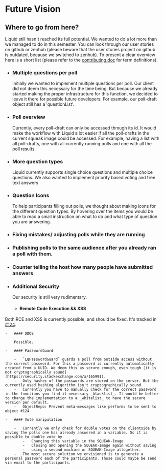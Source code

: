 # Future Vision

## Where to go from here?

Liquid still hasn't reached its full potential. We wanted to do a lot more than we managed to do in this semester. You can look through our user stories on github or zenhub (please beware that the user stories project on github is outdated, because we switched to zenhub). To present a clear overview here is a short list (please refer to the [contributing doc](https://github.com/hpi-swa-teaching/Liquid/blob/main/CONTRIBUTING.md) for term definitions):

-   ### Multiple questions per poll
    Initially we wanted to implement multiple questions per poll. Our client did not deem this necessary for the time being. But because we already started making the proper infrastructure for this function, we decided to leave it there for possible future developers. For example, our poll-draft object still has a 'questionList'.
-   ### Poll overview
    Currently, every poll-draft can only be accessed through its id. It would make the workflow with Liquid a lot easier if all the poll-drafts in the current squeak image could be accessed. For example, having a list with all poll-drafts, one with all currently running polls and one with all the poll results.
-   ### More question types
    Liquid currently supports single choice questions and multiple choice questions. We also wanted to implement priority based voting and free text answers
-   ### Question Icons
    To help participants filling out polls, we thought about making icons for the different question types. By hovering over the items you would be able to read a small instruction on what to do and what type of question you are answering.
-   ### Fixing mistakes/ adjusting polls while they are running
-   ### Publishing polls to the same audience after you already ran a poll with them.
-   ### Counter telling the host how many people have submitted answers
-   ### Additional Security

    Our security is still very rudimentary.

    -   #### Remote Code Execution && XSS

Both RCE and XSS is currently possible, and should be fixed. It's tracked in [#124](https://github.com/hpi-swa-teaching/Liquid/issues/124).

    -   #### DDOS

        Possible.

    -   #### PasswordGuard

        -   `LQPasswordGuard` guards a poll from outside access without the correct password. For this a password is currently automatically created from a UUID. We deem this as secure enough, even tough [it is not cryptographically sound](https://security.stackexchange.com/a/165991).
        -   Only hashes of the passwords are stored on the server. But the currently used hashing algorithm isn't cryptographically sound.
        -   Currently you have to manually check for the correct password in the functions you find it necessary _blacklist_. It would be better to change the implementation to a _whitelist_ to have the secure version per default.
        -   ObjectRepo: Prevent meta-messages like perform: to be sent to object #124

    -   #### Vote manipulation

        -   Currently we only check for double votes on the clientside by saving the polls one has already answered in a variable. So it is possible to double vote by
            -   Changing this variable in the SQUEAK-Image
            -   Closing and opening the SQUEAK-Image again without saving
            -   using a second machine or SQUEAK-Image altogether.
        -   The most secure solution we envisioned is to generate a personal password each of the participants. Those could maybe be send via email to the participants.
